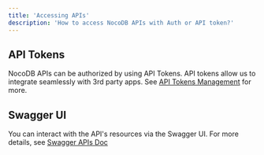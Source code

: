 ```yaml
---
title: 'Accessing APIs'
description: 'How to access NocoDB APIs with Auth or API token?'
---
```



## API Tokens

NocoDB APIs can be authorized by using API Tokens. API tokens allow us to integrate seamlessly with 3rd party apps. See [API Tokens Management](/account-settings/api-tokens) for more.

## Swagger UI

You can interact with the API's resources via the Swagger UI. For more details, see [Swagger APIs Doc](/bases/actions-on-base/#rest-apis)

